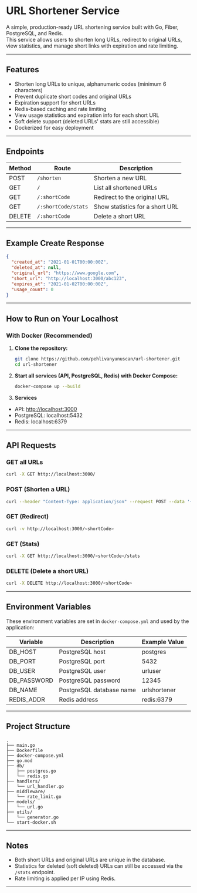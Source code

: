 # URL Shortener Service

A simple, production-ready URL shortening service built with Go, Fiber, PostgreSQL, and Redis.  
This service allows users to shorten long URLs, redirect to original URLs, view statistics, and manage short links with expiration and rate limiting.

---

## Features

- Shorten long URLs to unique, alphanumeric codes (minimum 6 characters)
- Prevent duplicate short codes and original URLs
- Expiration support for short URLs 
- Redis-based caching and rate limiting
- View usage statistics and expiration info for each short URL
- Soft delete support (deleted URLs' stats are still accessible)
- Dockerized for easy deployment

---

## Endpoints

| Method | Route                      | Description                                 |
|--------|----------------------------|---------------------------------------------|
| POST   | `/shorten`                 | Shorten a new URL                           |
| GET    | `/`                        | List all shortened URLs                     |
| GET    | `/:shortCode`              | Redirect to the original URL                |
| GET    | `/:shortCode/stats`        | Show statistics for a short URL             |
| DELETE | `/:shortCode`              | Delete a short URL                          |

---

## Example Create Response

```json
{
  "created_at": "2021-01-01T00:00:00Z",
  "deleted_at": null,
  "original_url": "https://www.google.com",
  "short_url": "http://localhost:3000/abc123",
  "expires_at": "2021-01-02T00:00:00Z",
  "usage_count": 0
}
```

---


## How to Run on Your Localhost

### **With Docker (Recommended)**

1. **Clone the repository:**
    ```sh
    git clone https://github.com/pehlivanyunuscan/url-shortener.git
    cd url-shortener
    ```

2. **Start all services (API, PostgreSQL, Redis) with Docker Compose:**
    ```sh
    docker-compose up --build
    ```

3. **Services**

- API: [http://localhost:3000](http://localhost:3000)
- PostgreSQL: localhost:5432
- Redis: localhost:6379

---

## API Requests

### GET all URLs
```sh
curl -X GET http://localhost:3000/
```

### POST (Shorten a URL)
```sh
curl --header "Content-Type: application/json" --request POST --data '{"original_url": "https://www.google.com"}' http://localhost:3000/shorten
```

### GET (Redirect)
```sh
curl -v http://localhost:3000/<shortCode>
```

### GET (Stats)
```sh
curl -X GET http://localhost:3000/<shortCode>/stats
```

### DELETE (Delete a short URL)
```sh
curl -X DELETE http://localhost:3000/<shortCode>
```

---

## Environment Variables

These environment variables are set in `docker-compose.yml` and used by the application:

| Variable        | Description                       | Example Value         |
|-----------------|-----------------------------------|----------------------|
| DB_HOST         | PostgreSQL host                   | postgres             |
| DB_PORT         | PostgreSQL port                   | 5432                 |
| DB_USER         | PostgreSQL user                   | urluser              |
| DB_PASSWORD     | PostgreSQL password               | 12345                |
| DB_NAME         | PostgreSQL database name          | urlshortener         |
| REDIS_ADDR      | Redis address                     | redis:6379           |

---

## Project Structure

```
.
├── main.go
├── Dockerfile
├── docker-compose.yml
├── go.mod
├── db/
│   ├── postgres.go
│   └── redis.go
├── handlers/
│   └── url_handler.go
├── middleware/
│   └── rate_limit.go
├── models/
│   └── url.go
├── utils/
│   └── generator.go
└── start-docker.sh
```

---

## Notes

- Both short URLs and original URLs are unique in the database.
- Statistics for deleted (soft deleted) URLs can still be accessed via the `/stats` endpoint.
- Rate limiting is applied per IP using Redis.

---
